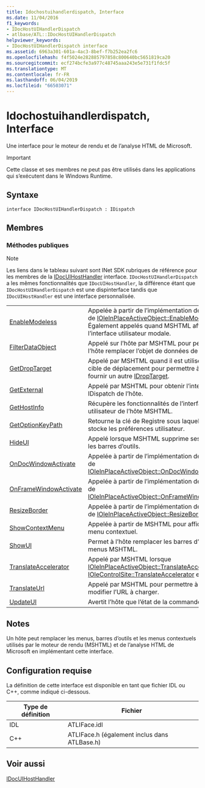 ```yaml
---
title: Idochostuihandlerdispatch, Interface
ms.date: 11/04/2016
f1_keywords:
- IDocHostUIHandlerDispatch
- atlbase/ATL::IDocHostUIHandlerDispatch
helpviewer_keywords:
- IDocHostUIHandlerDispatch interface
ms.assetid: 6963a301-601a-4ac3-8bef-f7b252ea2fc6
ms.openlocfilehash: f4f5024e282885797858c800640bc5651819ca20
ms.sourcegitcommit: ecf274bcfe3a977c48745aaa243e5e731f1fdc5f
ms.translationtype: MT
ms.contentlocale: fr-FR
ms.lasthandoff: 06/04/2019
ms.locfileid: "66503071"
---
```

# <a name="idochostuihandlerdispatch-interface"></a>Idochostuihandlerdispatch, Interface

Une interface pour le moteur de rendu et de l’analyse HTML de Microsoft.

> [!IMPORTANT]
>  Cette classe et ses membres ne peut pas être utilisés dans les applications qui s’exécutent dans le Windows Runtime.

## <a name="syntax"></a>Syntaxe

```
interface IDocHostUIHandlerDispatch : IDispatch
```

## <a name="members"></a>Membres

### <a name="public-methods"></a>M&#233;thodes publiques

> [!NOTE]
>  Les liens dans le tableau suivant sont INet SDK rubriques de référence pour les membres de la [IDocUIHostHandler](/windows/internet-explorer/ie-developer/platform-apis/aa753260\(v=vs.85\)) interface. `IDocHostUIHandlerDispatch` a les mêmes fonctionnalités que `IDocUIHostHandler`, la différence étant que `IDocHostUIHandlerDispatch` est une dispinterface tandis que `IDocUIHostHandler` est une interface personnalisée.

|||
|-|-|
|[EnableModeless](/previous-versions/windows/internet-explorer/ie-developer/platform-apis/aa753253\(v=vs.85\))|Appelée à partir de l’implémentation de MSHTML de [IOleInPlaceActiveObject::EnableModeless](/windows/desktop/api/oleidl/nf-oleidl-ioleinplaceactiveobject-enablemodeless). Également appelés quand MSHTML affiche l’interface utilisateur modale.|
|[FilterDataObject](/previous-versions/windows/internet-explorer/ie-developer/platform-apis/aa753254\(v=vs.85\))|Appelé sur l’hôte par MSHTML pour permettre à l’hôte remplacer l’objet de données de MSHTML.|
|[GetDropTarget](/previous-versions/windows/internet-explorer/ie-developer/platform-apis/aa753255\(v=vs.85\))|Appelé par MSHTML quand il est utilisé comme cible de déplacement pour permettre à l’hôte de fournir un autre [IDropTarget](/windows/desktop/api/oleidl/nn-oleidl-idroptarget).|
|[GetExternal](/previous-versions/windows/internet-explorer/ie-developer/platform-apis/aa753256\(v=vs.85\))|Appelé par MSHTML pour obtenir l’interface IDispatch de l’hôte.|
|[GetHostInfo](/previous-versions/windows/internet-explorer/ie-developer/platform-apis/aa753257\(v=vs.85\))|Récupère les fonctionnalités de l’interface utilisateur de l’hôte MSHTML.|
|[GetOptionKeyPath](/previous-versions/windows/internet-explorer/ie-developer/platform-apis/aa753258\(v=vs.85\))|Retourne la clé de Registre sous laquelle MSHTML stocke les préférences utilisateur.|
|[HideUI](/previous-versions/windows/internet-explorer/ie-developer/platform-apis/aa753259\(v=vs.85\))|Appelé lorsque MSHTML supprime ses menus et les barres d’outils.|
|[OnDocWindowActivate](/previous-versions/windows/internet-explorer/ie-developer/platform-apis/aa753261\(v=vs.85\))|Appelée à partir de l’implémentation de MSHTML de [IOleInPlaceActiveObject::OnDocWindowActivate](/windows/desktop/api/oleidl/nf-oleidl-ioleinplaceactiveobject-ondocwindowactivate).|
|[OnFrameWindowActivate](/previous-versions/windows/internet-explorer/ie-developer/platform-apis/aa753262\(v=vs.85\))|Appelée à partir de l’implémentation de MSHTML de [IOleInPlaceActiveObject::OnFrameWindowActivate](/windows/desktop/api/oleidl/nf-oleidl-ioleinplaceactiveobject-onframewindowactivate).|
|[ResizeBorder](/previous-versions/windows/internet-explorer/ie-developer/platform-apis/aa753263\(v=vs.85\))|Appelée à partir de l’implémentation de MSHTML de [IOleInPlaceActiveObject::ResizeBorder](/windows/desktop/api/oleidl/nf-oleidl-ioleinplaceactiveobject-resizeborder).|
|[ShowContextMenu](/previous-versions/windows/internet-explorer/ie-developer/platform-apis/aa753264\(v=vs.85\))|Appelée à partir de MSHTML pour afficher un menu contextuel.|
|[ShowUI](/previous-versions/windows/internet-explorer/ie-developer/platform-apis/aa753265\(v=vs.85\))|Permet à l’hôte remplacer les barres d’outils et les menus MSHTML.|
|[TranslateAccelerator](/previous-versions/windows/internet-explorer/ie-developer/platform-apis/aa753266\(v=vs.85\))|Appelé par MSHTML lorsque [IOleInPlaceActiveObject::TranslateAccelerator](/windows/desktop/api/oleidl/nf-oleidl-ioleinplaceactiveobject-translateaccelerator) ou [IOleControlSite::TranslateAccelerator](/windows/desktop/api/ocidl/nf-ocidl-iolecontrolsite-translateaccelerator) est appelée.|
|[TranslateUrl](/previous-versions/windows/internet-explorer/ie-developer/platform-apis/aa753267\(v=vs.85\))|Appelé par MSHTML pour permettre à l’hôte modifier l’URL à charger.|
|[UpdateUI](/previous-versions/windows/internet-explorer/ie-developer/platform-apis/aa753268\(v=vs.85\))|Avertit l’hôte que l’état de la commande a changé.|

## <a name="remarks"></a>Notes

Un hôte peut remplacer les menus, barres d’outils et les menus contextuels utilisés par le moteur de rendu (MSHTML) et de l’analyse HTML de Microsoft en implémentant cette interface.

## <a name="requirements"></a>Configuration requise

La définition de cette interface est disponible en tant que fichier IDL ou C++, comme indiqué ci-dessous.

|Type de définition|Fichier|
|---------------------|----------|
|IDL|ATLIFace.idl|
|C++|ATLIFace.h (également inclus dans ATLBase.h)|

## <a name="see-also"></a>Voir aussi

[IDocUIHostHandler](/windows/internet-explorer/ie-developer/platform-apis/aa753260\(v=vs.85\))
